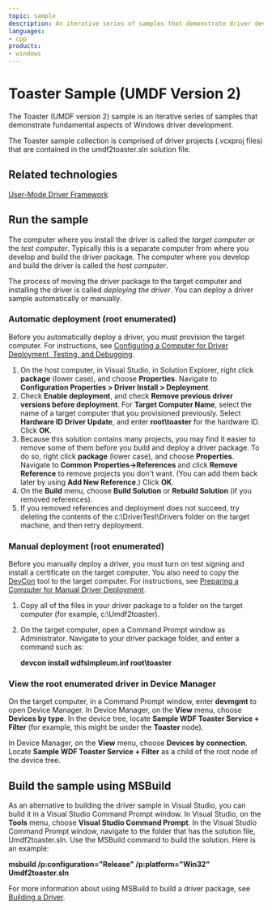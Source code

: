 ```yaml
---
topic: sample
description: An iterative series of samples that demonstrate driver development using UMDF version 2.
languages:
- cpp
products:
- windows
---
```


<!---
    name: Toaster Sample (UMDF version 2)
    platform: UMDF2
    language: cpp
    category: General WDF
    description: An iterative series of samples that demonstrate driver development using UMDF version 2.
    samplefwlink: http://go.microsoft.com/fwlink/p/?LinkId=620310
--->

# Toaster Sample (UMDF Version 2)

The Toaster (UMDF version 2) sample is an iterative series of samples that demonstrate fundamental aspects of Windows driver development.

The Toaster sample collection is comprised of driver projects (.vcxproj files) that are contained in the umdf2toaster.sln solution file.

## Related technologies

[User-Mode Driver Framework](http://msdn.microsoft.com/en-us/library/windows/hardware/ff560456)

## Run the sample

The computer where you install the driver is called the *target computer* or the *test computer*. Typically this is a separate computer from where you develop and build the driver package. The computer where you develop and build the driver is called the *host computer*.

The process of moving the driver package to the target computer and installing the driver is called *deploying the driver*. You can deploy a driver sample automatically or manually.

### Automatic deployment (root enumerated)

Before you automatically deploy a driver, you must provision the target computer. For instructions, see [Configuring a Computer for Driver Deployment, Testing, and Debugging](http://msdn.microsoft.com/en-us/library/windows/hardware/).

1. On the host computer, in Visual Studio, in Solution Explorer, right click **package** (lower case), and choose **Properties**. Navigate to **Configuration Properties \> Driver Install \> Deployment**.
1. Check **Enable deployment**, and check **Remove previous driver versions before deployment**. For **Target Computer Name**, select the name of a target computer that you provisioned previously. Select **Hardware ID Driver Update**, and enter **root\\toaster** for the hardware ID. Click **OK**.
1. Because this solution contains many projects, you may find it easier to remove some of them before you build and deploy a driver package. To do so, right click **package** (lower case), and choose **Properties**. Navigate to **Common Properties-\>References** and click **Remove Reference** to remove projects you don't want. (You can add them back later by using **Add New Reference**.) Click **OK**.
1. On the **Build** menu, choose **Build Solution** or **Rebuild Solution** (if you removed references).
1. If you removed references and deployment does not succeed, try deleting the contents of the c:\\DriverTest\\Drivers folder on the target machine, and then retry deployment.

### Manual deployment (root enumerated)

Before you manually deploy a driver, you must turn on test signing and install a certificate on the target computer. You also need to copy the [DevCon](http://msdn.microsoft.com/en-us/library/windows/hardware/ff544707) tool to the target computer. For instructions, see [Preparing a Computer for Manual Driver Deployment](https://docs.microsoft.com/en-us/windows-hardware/drivers/develop/preparing-a-computer-for-manual-driver-deployment).

1. Copy all of the files in your driver package to a folder on the target computer (for example, c:\\Umdf2toaster).
1. On the target computer, open a Command Prompt window as Administrator. Navigate to your driver package folder, and enter a command such as:

    **devcon install wdfsimpleum.inf root\\toaster**

### View the root enumerated driver in Device Manager

On the target computer, in a Command Prompt window, enter **devmgmt** to open Device Manager. In Device Manager, on the **View** menu, choose **Devices by type**. In the device tree, locate **Sample WDF Toaster Service + Filter** (for example, this might be under the **Toaster** node).

In Device Manager, on the **View** menu, choose **Devices by connection**. Locate **Sample WDF Toaster Service + Filter** as a child of the root node of the device tree.

## Build the sample using MSBuild

As an alternative to building the driver sample in Visual Studio, you can build it in a Visual Studio Command Prompt window. In Visual Studio, on the **Tools** menu, choose **Visual Studio Command Prompt**. In the Visual Studio Command Prompt window, navigate to the folder that has the solution file, Umdf2toaster.sln. Use the MSBuild command to build the solution. Here is an example:

**msbuild /p:configuration="Release" /p:platform="Win32" Umdf2toaster.sln**

For more information about using MSBuild to build a driver package, see [Building a Driver](http://msdn.microsoft.com/en-us/library/windows/hardware/ff554644).